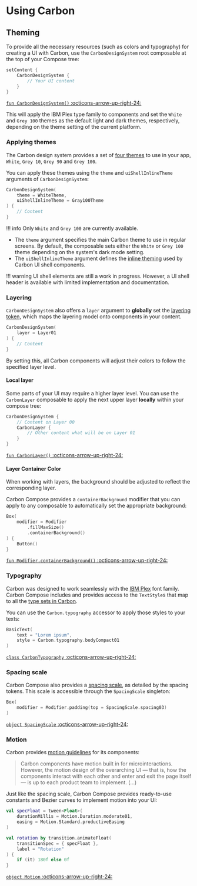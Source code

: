 # Using Carbon

## Theming

To provide all the necessary resources (such as colors and typography) for creating a UI with Carbon, use the 
`CarbonDesignSystem` root composable at the top of your Compose tree:

```kotlin
setContent {
    CarbonDesignSystem {
        // Your UI content
    }
}
```
[`fun CarbonDesignSystem()` :octicons-arrow-up-right-24:](https://github.com/gabrieldrn/carbon-compose/blob/97256c221b2360a0eed118a78379a01e0115edc1/carbon/src/commonMain/kotlin/com/gabrieldrn/carbon/Carbon.kt#L53)

This will apply the IBM Plex type family to components and set the `White` and `Grey 100` themes as the default light 
and dark themes, respectively, depending on the theme setting of the current platform.

### Applying themes

The Carbon design system provides a set of [four themes](https://carbondesignsystem.com/elements/color/overview#themes) 
to use in your app, `White`, `Grey 10`, `Grey 90` and `Grey 100`.

You can apply these themes using the `theme` and `uiShellInlineTheme` arguments of `CarbonDesignSystem`:

```kotlin
CarbonDesignSystem(
    theme = WhiteTheme,
    uiShellInlineTheme = Gray100Theme
) {
    // Content
}
```

!!! info
    Only `White` and `Grey 100` are currently available.

- The `theme` argument specifies the main Carbon theme to use in regular screens. By default, the composable sets either
  the `White` or `Grey 100` theme depending on the system's dark mode setting.
- The `uiShellInlineTheme` argument defines the 
  [inline theming](https://carbondesignsystem.com/elements/color/usage#inline-theming) used by Carbon UI shell 
  components.

!!! warning
    UI shell elements are still a work in progress. However, a UI shell header is available with limited implementation 
    and documentation.

### Layering

`CarbonDesignSystem` also offers a `layer` argument to **globally** set the 
[layering token](https://carbondesignsystem.com/elements/color/usage/#layering-tokens), which maps the layering model 
onto components in your content.

```kotlin
CarbonDesignSystem(
    layer = Layer01
) {
    // Content
}
```

By setting this, all Carbon components will adjust their colors to follow the specified layer level.

#### Local layer

Some parts of your UI may require a higher layer level. You can use the `CarbonLayer` composable to apply the next upper
layer **locally** within your compose tree:

```kotlin
CarbonDesignSystem {
    // Content on Layer 00
    CarbonLayer {
        // Other content what will be on Layer 01
    }
}
```
[`fun CarbonLayer()` :octicons-arrow-up-right-24:](https://github.com/gabrieldrn/carbon-compose/blob/97256c221b2360a0eed118a78379a01e0115edc1/carbon/src/commonMain/kotlin/com/gabrieldrn/carbon/foundation/color/ThemeStaticComposition.kt#L68)

#### Layer Container Color

When working with layers, the background should be adjusted to reflect the corresponding layer.

Carbon Compose provides a `containerBackground` modifier that you can apply to any composable to automatically set the 
appropriate background:

```kotlin
Box(
    modifier = Modifier
        .fillMaxSize()
        .containerBackground()
) {
    Button()
}
```
[`fun Modifier.containerBackground()` :octicons-arrow-up-right-24:](https://github.com/gabrieldrn/carbon-compose/blob/97256c221b2360a0eed118a78379a01e0115edc1/carbon/src/commonMain/kotlin/com/gabrieldrn/carbon/foundation/color/ThemeStaticComposition.kt#L81)

### Typography

Carbon was designed to work seamlessly with the [IBM Plex](https://www.ibm.com/plex/) font family. Carbon Compose 
includes and provides access to the `TextStyle`s that map to all the 
[type sets in Carbon](https://carbondesignsystem.com/guidelines/typography/type-sets).

You can use the `Carbon.typography` accessor to apply those styles to your texts:

```kotlin
BasicText(
    text = "Lorem ipsum",
    style = Carbon.typography.bodyCompact01
)
```

[`class CarbonTypography` :octicons-arrow-up-right-24:](https://github.com/gabrieldrn/carbon-compose/blob/97256c221b2360a0eed118a78379a01e0115edc1/carbon/src/commonMain/kotlin/com/gabrieldrn/carbon/foundation/text/CarbonTypography.kt#L112)

### Spacing scale

Carbon Compose also provides a [spacing scale](https://carbondesignsystem.com/guidelines/spacing/overview/), as detailed
by the spacing tokens. This scale is accessible through the `SpacingScale` singleton:

```kotlin
Box(
    modifier = Modifier.padding(top = SpacingScale.spacing03)
)
```

[`object SpacingScale` :octicons-arrow-up-right-24:](https://github.com/gabrieldrn/carbon-compose/blob/97256c221b2360a0eed118a78379a01e0115edc1/carbon/src/commonMain/kotlin/com/gabrieldrn/carbon/foundation/spacing/SpacingScale.kt#L35)

### Motion

Carbon provides [motion guidelines](https://carbondesignsystem.com/elements/motion/overview) for its components:

> Carbon components have motion built in for microinteractions. However, the motion design of the overarching UI — that 
> is, how the components interact with each other and enter and exit the page itself — is up to each product team to 
> implement. (...)

Just like the spacing scale, Carbon Compose provides ready-to-use constants and Bezier curves to implement motion into 
your UI:

```kotlin
val specFloat = tween<Float>(
    durationMillis = Motion.Duration.moderate01,
    easing = Motion.Standard.productiveEasing
)

val rotation by transition.animateFloat(
    transitionSpec = { specFloat },
    label = "Rotation"
) {
    if (it) 180f else 0f
}
```

[`object Motion` :octicons-arrow-up-right-24:](https://github.com/gabrieldrn/carbon-compose/blob/97256c221b2360a0eed118a78379a01e0115edc1/carbon/src/commonMain/kotlin/com/gabrieldrn/carbon/foundation/motion/Motion.kt#L45)
